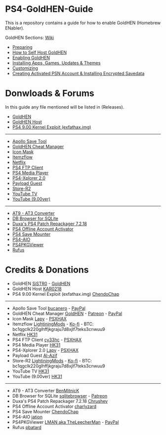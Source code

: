 # PS4-GoldHEN-Guide
This is a repository contains a guide for how to enable GoldHEN (Homebrew ENabler).

GoldHEN Sections: [Wiki](https://github.com/ZHassanQ/PS4-GoldHEN-Guide/wiki)

- [Preparing]()
- [How to Self Host GoldHEN]()
- [Enabling GoldHEN]()
- [Installing Apps, Games, Updates & Themes]()
- [Customizing]()
- [Creating Activated PSN Account & Installing Encrypted Savedata]()


# Donwloads & Forums

In this guide any file mentioned will be listed in (Releases).

- [GoldHEN](https://github.com/GoldHEN/GoldHEN)
- [GoldHEN Host](https://github.com/KAR0218/KAR0218.github.io)
- [PS4 9.00 Kernel Exploit (exfathax.img)](https://github.com/ChendoChap/pOOBs4)

---

- [Apollo Save Tool](https://github.com/bucanero/apollo-ps4)
- [GoldHEN Cheat Manager](https://github.com/GoldHEN/GoldHEN_Cheat_Manager)
- [Icon Mask](https://www.psxhax.com/threads/icon-mask-beta-ps4-pkg-homebrew-application-by-lapy05575948.11661/)
- [Itemzflow](https://github.com/LightningMods/Itemzflow)
- [Netflix](https://www.psxhax.com/threads/youtube-application-nopsn-pkgs-for-ps4-now-available.5882/)
- [PS4 FTP Client](https://github.com/cy33hc/ps4-ftp-client)
- [PS4 Media Player](https://www.psxhax.com/threads/youtube-application-nopsn-pkgs-for-ps4-now-available.5882/)
- [PS4-Xplorer 2.0](https://www.psxhax.com/threads/ps4-xplorer-v2-01-file-manager-by-lapy05575948-ps4-player-preview-video.6718/)
- [Payload Guest](https://github.com/Al-Azif/ps4-payload-guest)
- [Store-R2](https://pkg-zone.com)
- [YouTube TV](https://www.psxhax.com/threads/youtube-application-nopsn-pkgs-for-ps4-now-available.5882/)
- [YouTube (9.00ver)](https://www.psxhax.com/threads/youtube-application-nopsn-pkgs-for-ps4-now-available.5882/)

---

- [AT9 - AT3 Converter](https://www.psx-place.com/threads/at9-at3-converter-by-benmitnick-updated-to-v2-3.14356/)
- [DB Browser for SQLite](https://sqlitebrowser.org/)
- [Duxa's PS4 Patch Repackager 7.2.18](https://www.psxhax.com/threads/ps4-pkg-repackager-to-repackage-fake-updates-by-duxa-chrushev.5037/)
- [PS4 Offline Account Activator](https://www.psxhax.com/threads/ps4offlineaccountactivator-ps4-offline-account-activator-gui-by-charlyzard-barthen.7347/)
- [PS4 Save Mounter](https://github.com/ChendoChap/Playstation-4-Save-Mounter)
- [PS4-AIO](https://www.psxhax.com/threads/ps4-aio-batch-file-script-for-games-updates-with-fpkg-tools-by-jation.12537/)
- [PS4PKGViewer](https://sites.google.com/site/theleecherman/ps4pkgviewer)
- [Rufus](https://rufus.ie/en/)


# Credits & Donations

- GoldHEN [SiSTR0](https://ko-fi.com/SiSTRo) - [GoldHEN](https://github.com/GoldHEN/GoldHEN)
- GoldHEN Host [KAR0218](https://github.com/KAR0218/)
- PS4 9.00 Kernel Exploit (exfathax.img) [ChendoChap](https://github.com/ChendoChap)

---

- Apollo Save Tool  [bucanero](https://github.com/bucanero/apollo-ps4) - [PayPal](https://www.paypal.me/bucanerodev)
- GoldHEN Cheat Manager [GoldHEN](https://github.com/GoldHEN/) - [Patreon](https://patreon.com/dparrino) - [PayPal](https://www.paypal.me/bucanerodev)
- Icon Mask [Lapy](https://github.com/Lapy055) - [PSXHAX](https://www.psxhax.com/members/lapy.527357/)
- Itemzflow [LightiningMods](https://github.com/LightningMods/) - [Ko-fi](https://ko-fi.com/lightningmods) - BTC: bc1qgclk220glhffjkgraju7d8xjlf7teks3cnwuu9
- Netflix [HK31](https://www.psxhax.com/members/hk31.484616/)
- PS4 FTP Client [cy33hc](https://github.com/cy33hc) - [PSXHAX](https://www.psxhax.com/members/cy33hc.687263/)
- PS4 Media Player [HK31](https://www.psxhax.com/members/hk31.484616/)
- PS4-Xplorer 2.0 [Lapy](https://github.com/Lapy055) - [PSXHAX](https://www.psxhax.com/members/lapy.527357/)
- Payload Guest [Al-Azif](https://github.com/Al-Azif/)
- Store-R2 [LightiningMods](https://github.com/LightningMods/) - [Ko-fi](https://ko-fi.com/lightningmods) - BTC: bc1qgclk220glhffjkgraju7d8xjlf7teks3cnwuu9
- YouTube TV [HK31](https://www.psxhax.com/members/hk31.484616/)
- YouTube (9.00ver) [HK31](https://www.psxhax.com/members/hk31.484616/)

---

- AT9 - AT3 Converter [BenMitnicK](https://github.com/BenMitnicK)
- DB Browser for SQLite [sqlitebrowser](https://github.com/sqlitebrowser/) - [Patreon](https://www.patreon.com/db4s)
- Duxa's PS4 Patch Repackager 7.2.18 [Chrushev](https://www.psxhax.com/members/357134/)
- PS4 Offline Account Activator [charlyzard](https://github.com/charlyzard)
- PS4 Save Mounter [ChendoChap](https://github.com/ChendoChap/)
- PS4-AIO [jation](https://www.psxhax.com/members/508878/)
- PS4PKGViewer [LMAN aka TheLeecherMan](https://sites.google.com/site/theleecherman/home) - [PayPal](https://www.paypal.com/paypalme/LeecherMan)
- Rufus [pbatard](https://github.com/pbatard)

